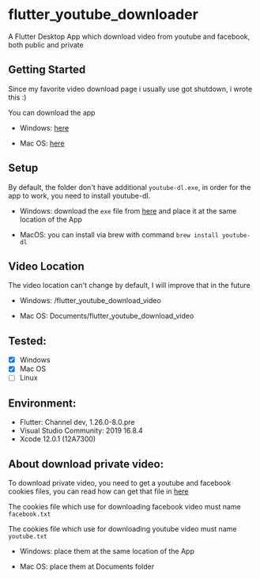 # flutter_youtube_downloader

A Flutter Desktop App which download video from youtube and facebook, both public and private

## Getting Started

Since my favorite video download page i usually use got shutdown, i wrote this :)

You can download the app 

- Windows: [here](https://github.com/LeXuanKhanh/flutter_youtube_downloader/releases/download/1.0/flutter_youtube_downloader_1.0.zip)

- Mac OS: [here]()

## Setup
By default, the folder don't have additional `youtube-dl.exe`, in order for the app to work, you need to install youtube-dl.

- Windows: download the `exe` file from [here](https://yt-dl.org/latest/youtube-dl.exe) and place it at the same location of the App

- MacOS: you can install via brew with command `brew install youtube-dl`

## Video Location
The video location can't change by default, I will improve that in the future

- Windows: <App Location>/flutter_youtube_download_video

- Mac OS: Documents/flutter_youtube_download_video

## Tested:

- [x] Windows
- [x] Mac OS
- [ ] Linux

## Environment:

- Flutter: Channel dev, 1.26.0-8.0.pre
- Visual Studio Community: 2019 16.8.4
- Xcode 12.0.1 (12A7300)

## About download private video:

To download private video, you need to get a youtube and facebook cookies files, you can read how can get that file in [here](https://github.com/ytdl-org/youtube-dl#how-do-i-pass-cookies-to-youtube-dl)

The cookies file which use for downloading facebook video must name `facebook.txt`

The cookies file which use for downloading youtube video must name `youtube.txt`

- Windows: place them at the same location of the App

- Mac OS: place them at Documents folder


